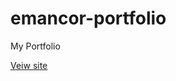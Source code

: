 # emancor-portfolio
My Portfolio

[Veiw site][def]

[def]: [https://emancorcom.github.io/emancor-portfolio/]
